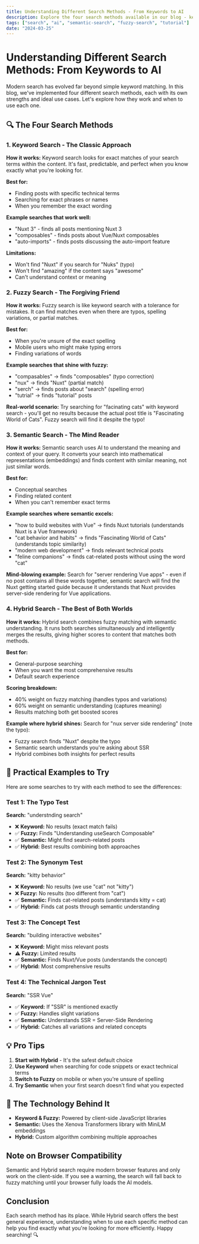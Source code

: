 ```yaml
---
title: Understanding Different Search Methods - From Keywords to AI
description: Explore the four search methods available in our blog - keyword, fuzzy, semantic, and hybrid search. Learn when to use each method with practical examples.
tags: ["search", "ai", "semantic-search", "fuzzy-search", "tutorial"]
date: "2024-03-25"
---
```


# Understanding Different Search Methods: From Keywords to AI

Modern search has evolved far beyond simple keyword matching. In this blog, we've implemented four different search methods, each with its own strengths and ideal use cases. Let's explore how they work and when to use each one.

## 🔍 The Four Search Methods

### 1. Keyword Search - The Classic Approach

**How it works:** Keyword search looks for exact matches of your search terms within the content. It's fast, predictable, and perfect when you know exactly what you're looking for.

**Best for:**
- Finding posts with specific technical terms
- Searching for exact phrases or names
- When you remember the exact wording

**Example searches that work well:**
- "Nuxt 3" - finds all posts mentioning Nuxt 3
- "composables" - finds posts about Vue/Nuxt composables
- "auto-imports" - finds posts discussing the auto-import feature

**Limitations:**
- Won't find "Nuxt" if you search for "Nuks" (typo)
- Won't find "amazing" if the content says "awesome"
- Can't understand context or meaning

### 2. Fuzzy Search - The Forgiving Friend

**How it works:** Fuzzy search is like keyword search with a tolerance for mistakes. It can find matches even when there are typos, spelling variations, or partial matches.

**Best for:**
- When you're unsure of the exact spelling
- Mobile users who might make typing errors
- Finding variations of words

**Example searches that shine with fuzzy:**
- "compasables" → finds "composables" (typo correction)
- "nux" → finds "Nuxt" (partial match)
- "serch" → finds posts about "search" (spelling error)
- "tutrial" → finds "tutorial" posts

**Real-world scenario:** 
Try searching for "facinating cats" with keyword search - you'll get no results because the actual post title is "Fascinating World of Cats". Fuzzy search will find it despite the typo!

### 3. Semantic Search - The Mind Reader

**How it works:** Semantic search uses AI to understand the meaning and context of your query. It converts your search into mathematical representations (embeddings) and finds content with similar meaning, not just similar words.

**Best for:**
- Conceptual searches
- Finding related content
- When you can't remember exact terms

**Example searches where semantic excels:**
- "how to build websites with Vue" → finds Nuxt tutorials (understands Nuxt is a Vue framework)
- "cat behavior and habits" → finds "Fascinating World of Cats" (understands topic similarity)
- "modern web development" → finds relevant technical posts
- "feline companions" → finds cat-related posts without using the word "cat"

**Mind-blowing example:**
Search for "server rendering Vue apps" - even if no post contains all these words together, semantic search will find the Nuxt getting started guide because it understands that Nuxt provides server-side rendering for Vue applications.

### 4. Hybrid Search - The Best of Both Worlds

**How it works:** Hybrid search combines fuzzy matching with semantic understanding. It runs both searches simultaneously and intelligently merges the results, giving higher scores to content that matches both methods.

**Best for:**
- General-purpose searching
- When you want the most comprehensive results
- Default search experience

**Scoring breakdown:**
- 40% weight on fuzzy matching (handles typos and variations)
- 60% weight on semantic understanding (captures meaning)
- Results matching both get boosted scores

**Example where hybrid shines:**
Search for "nux server side rendering" (note the typo):
- Fuzzy search finds "Nuxt" despite the typo
- Semantic search understands you're asking about SSR
- Hybrid combines both insights for perfect results

## 🎯 Practical Examples to Try

Here are some searches to try with each method to see the differences:

### Test 1: The Typo Test
**Search:** "understnding search"
- ❌ **Keyword:** No results (exact match fails)
- ✅ **Fuzzy:** Finds "Understanding useSearch Composable"
- ✅ **Semantic:** Might find search-related posts
- ✅ **Hybrid:** Best results combining both approaches

### Test 2: The Synonym Test
**Search:** "kitty behavior"
- ❌ **Keyword:** No results (we use "cat" not "kitty")
- ❌ **Fuzzy:** No results (too different from "cat")
- ✅ **Semantic:** Finds cat-related posts (understands kitty = cat)
- ✅ **Hybrid:** Finds cat posts through semantic understanding

### Test 3: The Concept Test
**Search:** "building interactive websites"
- ❌ **Keyword:** Might miss relevant posts
- ⚠️ **Fuzzy:** Limited results
- ✅ **Semantic:** Finds Nuxt/Vue posts (understands the concept)
- ✅ **Hybrid:** Most comprehensive results

### Test 4: The Technical Jargon Test
**Search:** "SSR Vue"
- ✅ **Keyword:** If "SSR" is mentioned exactly
- ✅ **Fuzzy:** Handles slight variations
- ✅ **Semantic:** Understands SSR = Server-Side Rendering
- ✅ **Hybrid:** Catches all variations and related concepts

## 💡 Pro Tips

1. **Start with Hybrid** - It's the safest default choice
2. **Use Keyword** when searching for code snippets or exact technical terms
3. **Switch to Fuzzy** on mobile or when you're unsure of spelling
4. **Try Semantic** when your first search doesn't find what you expected

## 🚀 The Technology Behind It

- **Keyword & Fuzzy:** Powered by client-side JavaScript libraries
- **Semantic:** Uses the Xenova Transformers library with MiniLM embeddings
- **Hybrid:** Custom algorithm combining multiple approaches

## Note on Browser Compatibility

Semantic and Hybrid search require modern browser features and only work on the client-side. If you see a warning, the search will fall back to fuzzy matching until your browser fully loads the AI models.

## Conclusion

Each search method has its place. While Hybrid search offers the best general experience, understanding when to use each specific method can help you find exactly what you're looking for more efficiently. Happy searching! 🔍 
